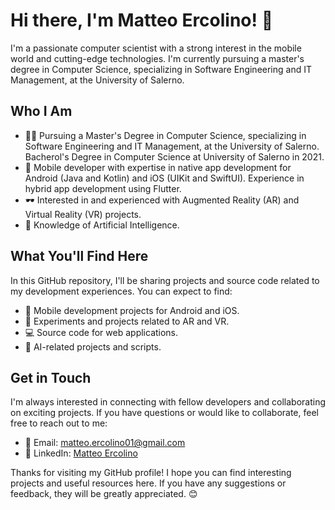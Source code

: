 # Hi there, I'm Matteo Ercolino! 👋

I'm a passionate computer scientist with a strong interest in the mobile world and cutting-edge technologies. I'm currently pursuing a master's degree in Computer Science, specializing in Software Engineering and IT Management, at the University of Salerno.

## Who I Am

- 👨‍🎓 Pursuing a Master's Degree in Computer Science, specializing in Software Engineering and IT Management, at the University of Salerno. Bacherol's Degree in Computer Science at University of Salerno in 2021.
- 📱 Mobile developer with expertise in native app development for Android (Java and Kotlin) and iOS (UIKit and SwiftUI). Experience in hybrid app development using Flutter.
- 🕶️ Interested in and experienced with Augmented Reality (AR) and Virtual Reality (VR) projects.
- 🤖 Knowledge of Artificial Intelligence.

## What You'll Find Here

In this GitHub repository, I'll be sharing projects and source code related to my development experiences. You can expect to find:

- 📱 Mobile development projects for Android and iOS.
- 🚀 Experiments and projects related to AR and VR.
- 💻 Source code for web applications.
- 🤖 AI-related projects and scripts.

## Get in Touch

I'm always interested in connecting with fellow developers and collaborating on exciting projects. If you have questions or would like to collaborate, feel free to reach out to me:

- 📧 Email: [matteo.ercolino01@gmail.com](mailto:matteo.ercolino01@gmail.com)
- 💼 LinkedIn: [Matteo Ercolino](https://www.linkedin.com/in/matteo-ercolino-b40054211)

Thanks for visiting my GitHub profile! I hope you can find interesting projects and useful resources here. If you have any suggestions or feedback, they will be greatly appreciated. 😊

